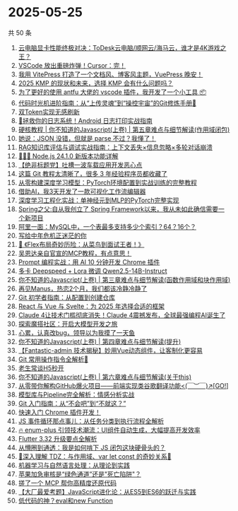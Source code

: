 # 2025-05-25

共 50 条

<!-- BEGIN JUEJIN -->
<!-- 最后更新时间 2025-05-25 02:11:15 +0800 -->
1. [云电脑显卡性能终极对决：ToDesk云电脑/顺网云/海马云，谁才是4K游戏之王？](https://juejin.cn/post/7506714638027554827)
1. [VSCode 放出重磅炸弹！Cursor：完！](https://juejin.cn/post/7507198934160572454)
1. [我用 VitePress 打造了一个文档风、博客风主题，VuePress 晚安！](https://juejin.cn/post/7506473437985341455)
1. [ 2025  KMP 的现状和未来，选择 KMP 会有什么问题吗？](https://juejin.cn/post/7507206037432614924)
1. [为了更好的使用 antfu 大佬的 vscode 插件，我开发了一个小工具 📦](https://juejin.cn/post/7507073213865787442)
1. [代码时光机进阶指南：从“上传灵魂”到“操控宇宙”的Git修炼手册🚀](https://juejin.cn/post/7506940141816528923)
1. [双Token实现无感刷新](https://juejin.cn/post/7506732174588133391)
1. [🌟 ​​拯救你的日志系统！Android 日志打印实战指南​](https://juejin.cn/post/7506940141816348699)
1. [硬核教程 | 你不知道的Javascript(上卷) | 第五章难点与细节解读(作用域闭包)](https://juejin.cn/post/7507198399755026458)
1. [她说：JSON 没错，但就是 parse 不过？我懂了！](https://juejin.cn/post/7506754146894168118)
1. [ RAG知识库评估与调试实战指南：上下文丢失×信息忽略×多轮对话崩溃](https://juejin.cn/post/7507203999110053903)
1. [🚀🚀🚀 Node.js 24.1.0 新版本功能详解](https://juejin.cn/post/7506820285871570985)
1. [【绝非标题党】吐槽一波车载应用开发恶心点](https://juejin.cn/post/7506714638027587595)
1. [这篇 Git 教程太清晰了，很多 3 年经验程序员都收藏了](https://juejin.cn/post/7506776151315922971)
1. [从零构建深度学习模型：PyTorch环境配置到实战训练的完整教程​](https://juejin.cn/post/7506848335144894504)
1. [借助AI，我3天开发了一款可视化工作流编辑器](https://juejin.cn/post/7506476260458184716)
1. [​​深度学习工程化实战：单神经元到MLP的PyTorch完整实现​](https://juejin.cn/post/7507205153604599823)
1. [Spring之父:自从我创立了 Spring Framework以来，我从未如此确信需要一个新项目](https://juejin.cn/post/7507438828178849828)
1. [阿里一面：MySQL中，一个表最多支持多少个索引？64？16个？](https://juejin.cn/post/7506791866022576143)
1. [写给中年危机正迷茫的你](https://juejin.cn/post/7507206037432156172)
1. [🎯 《Flex布局奇妙历险：从菜鸟到面试王者！》](https://juejin.cn/post/7507253852111994920)
1. [吴恩达亲自官宣的MCP教程，有点意思！](https://juejin.cn/post/7507192967037337636)
1. [Prompt 编程实战：用 AI 10 分钟开发 Chrome 插件](https://juejin.cn/post/7506832918317154367)
1. [多卡 Deepspeed + Lora 微调 Qwen2.5-14B-Instruct](https://juejin.cn/post/7477576025918160923)
1. [你不知道的Javascript(上卷) | 第三章难点与细节解读(函数作用域和块作用域)](https://juejin.cn/post/7506508474329071654)
1. [再见Manus，热恋2个月，我们都该冷静冷静了](https://juejin.cn/post/7506844239373828107)
1. [Git 初学者指南：从配置到创建仓库](https://juejin.cn/post/7506832918317531199)
1. [React 与 Vue 与 Svelte：为 2025 年选择合适的框架](https://juejin.cn/post/7506848335145222184)
1. [Claude 4让技术门槛彻底消失！Claude 4震撼发布，全球最强编程AI诞生了](https://juejin.cn/post/7507207338685251603)
1. [探索魔搭社区：开启大模型开发之旅](https://juejin.cn/post/7507386170184319015)
1. [心累，认真改bug，领导以为我摸了一天鱼](https://juejin.cn/post/7507204325577981967)
1. [你不知道的Javascript(上卷) | 第四章难点与细节解读(提升)](https://juejin.cn/post/7506790578107301907)
1. [【Fantastic-admin 技术揭秘】妙用Vue动态组件，让客制化更容易](https://juejin.cn/post/7506790578106220563)
1. [Git 常用操作指令全解析📝](https://juejin.cn/post/7507205153604517903)
1. [老生常谈H5秒开](https://juejin.cn/post/7506365655387078683)
1. [你不知道的Javascript(上卷) | 第六章难点与细节解读(关于this)](https://juejin.cn/post/7507548342508175375)
1. [从零带你解构GitHub爆火项目——前端实现类谷歌翻译功能<(￣︶￣)↗[GO!]](https://juejin.cn/post/7507461367584260136)
1. [模型库与Pipeline完全解析：情感分析实战](https://juejin.cn/post/7507438828178374692)
1. [Git 入门指南：从“不会吧”到“不就这？”](https://juejin.cn/post/7506897835703894016)
1. [快速入门 Chrome 插件开发！](https://juejin.cn/post/7506790578107383827)
1. [JS 事件循环那点事儿：从任务分类到执行流程全解析](https://juejin.cn/post/7506726199911464986)
1. [🔥 enum-plus 引领技术潮流：UI组件自动生成，大幅提高开发效率](https://juejin.cn/post/7507480493345161227)
1. [Flutter 3.32 升级要点全解析](https://juejin.cn/post/7507299027635175462)
1. [从懵圈到通透：我是如何啃下 JS 闭包这块硬骨头的？](https://juejin.cn/post/7507239583441666083)
1. [🌟深入理解 TDZ：与作用域、var let const 的奇妙关系💫](https://juejin.cn/post/7507205786369065012)
1. [机器学习与自然语言处理：从理论到实践](https://juejin.cn/post/7507205153603698703)
1. [苹果加急审核是“绿色通道”还是"死亡陷阱"？](https://juejin.cn/post/7507198934159835174)
1. [搓了一个 MCP 帮你高精度还原代码](https://juejin.cn/post/7507206037440856105)
1. [【大厂最爱考题】JavaScript进化论：从ES5到ES6的跃迁与实践](https://juejin.cn/post/7507205068068880438)
1. [低代码的神？eval和new Function](https://juejin.cn/post/7507193307817230336)
<!-- END JUEJIN -->
